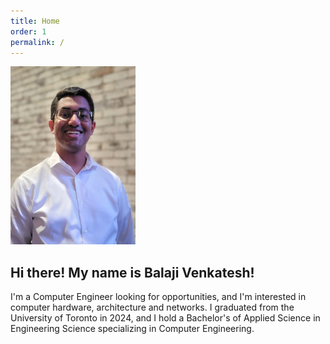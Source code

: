 ```yaml
---
title: Home
order: 1
permalink: /
---
```


<img class="rounded float-md-start me-3" src="/assets/bv.jpeg" width="200" alt="Photo of Balaji Venkatesh">

## Hi there! My name is Balaji Venkatesh!

I'm a Computer Engineer looking for opportunities, and I'm interested in computer hardware, architecture and networks. I graduated from the University of Toronto in 2024, and I hold a Bachelor's of Applied Science in Engineering Science specializing in Computer Engineering.
